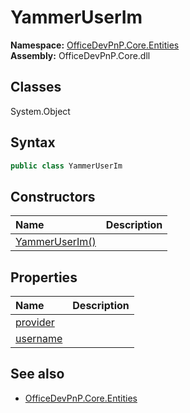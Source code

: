 # YammerUserIm
  
**Namespace:** [OfficeDevPnP.Core.Entities](OfficeDevPnP.Core.Entities.md)  
**Assembly:** OfficeDevPnP.Core.dll  
## Classes
System.Object  
## Syntax
```C#
public class YammerUserIm
```
## Constructors
|**Name**|**Description**|
|:-----|:-----|
| [YammerUserIm()](YammerUserImconstructor1details.md) | 
## Properties
|**Name**|**Description**|
|:-----|:-----|
| [provider](YammerUserIm.provider.md) | 
| [username](YammerUserIm.username.md) | 
## See also
- [OfficeDevPnP.Core.Entities](OfficeDevPnP.Core.Entities.md)
